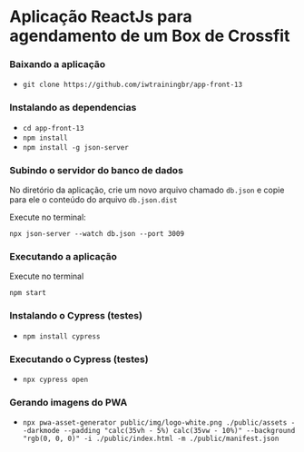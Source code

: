 # Aplicação ReactJs para agendamento de um Box de Crossfit


### Baixando a aplicação
- `git clone https://github.com/iwtrainingbr/app-front-13`

### Instalando as dependencias
- `cd app-front-13`
- `npm install`
- `npm install -g json-server`

### Subindo o servidor do banco de dados
No diretório da aplicação, crie um novo arquivo chamado `db.json` e copie para ele o conteúdo do arquivo `db.json.dist`

Execute no terminal:
```shell
npx json-server --watch db.json --port 3009
```

### Executando a aplicação
Execute no terminal
```shell
npm start
```

### Instalando o Cypress (testes)
- `npm install cypress`

### Executando o Cypress (testes)
- `npx cypress open`

### Gerando imagens do PWA
- `npx pwa-asset-generator public/img/logo-white.png ./public/assets --darkmode --padding "calc(35vh - 5%) calc(35vw - 10%)" --background "rgb(0, 0, 0)" -i ./public/index.html -m ./public/manifest.json`

